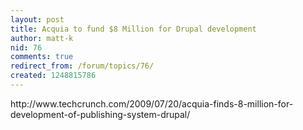 ```yaml
---
layout: post
title: Acquia to fund $8 Million for Drupal development
author: matt-k
nid: 76
comments: true
redirect_from: /forum/topics/76/
created: 1248815786
---
```

<p>http://www.techcrunch.com/2009/07/20/acquia-finds-8-million-for-development-of-publishing-system-drupal/</p>
